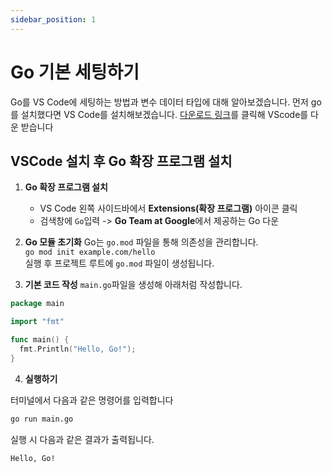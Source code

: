 ```yaml
---
sidebar_position: 1
---
```


# Go 기본 세팅하기

Go를 VS Code에 세팅하는 방법과 변수 데이터 타입에 대해 알아보겠습니다. 먼저 go를 설치했다면 VS Code를 설치해보겠습니다. [다운로드 링크](https://code.visualstudio.com/Download)를 클릭해 VScode를 다운 받습니다

## VSCode 설치 후 Go 확장 프로그램 설치

1. **Go 확장 프로그램 설치**
   - VS Code 왼쪽 사이드바에서 **Extensions(확장 프로그램)** 아이콘 클릭
   - 검색창에 `Go`입력 -> **Go Team at Google**에서 제공하는 Go 다운
2. **Go 모듈 초기화** 
 Go는 `go.mod` 파일을 통해 의존성을 관리합니다. <br /> 
 `go mod init example.com/hello` <br />
 실행 후 프로젝트 루트에 `go.mod` 파일이 생성됩니다.

3. **기본 코드 작성**
`main.go`파일을 생성해 아래처럼 작성합니다. <br />
```go
package main

import "fmt"

func main() {
  fmt.Println("Hello, Go!");
}
```

4. **실행하기**

터미널에서 다음과 같은 명령어를 입력합니다
```bash 
go run main.go
```
실행 시 다음과 같은 결과가 출력됩니다.

```
Hello, Go!
```
 
